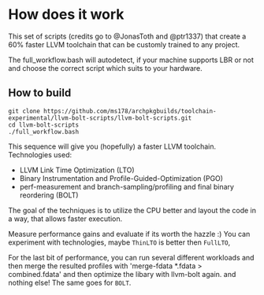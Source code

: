 # How does it work

This set of scripts (credits go to @JonasToth and @ptr1337) that create a 60% faster LLVM toolchain that can be customly trained to any project.

The full_workflow.bash will autodetect, if your machine supports LBR or not and choose the correct script which suits to your hardware.

## How to build

    git clone https://github.com/ms178/archpkgbuilds/toolchain-experimental/llvm-bolt-scripts/llvm-bolt-scripts.git
    cd llvm-bolt-scripts
    ./full_workflow.bash

This sequence will give you (hopefully) a faster LLVM toolchain.
Technologies used:

-   LLVM Link Time Optimization (LTO)
-   Binary Instrumentation and Profile-Guided-Optimization (PGO)
-   perf-measurement and branch-sampling/profiling and final binary reordering (BOLT)

The goal of the techniques is to utilize the CPU better and layout the code in a way, that allows faster execution.

Measure performance gains and evaluate if its worth the hazzle :)
You can experiment with technologies, maybe `ThinLTO` is better then `FullLTO`,

For the last bit of performance, you can run several different workloads and then merge the resulted profiles with 'merge-fdata \*.fdata > combined.fdata' and then optimize the libary with llvm-bolt again.
        and nothing else! The same goes for `BOLT`.
